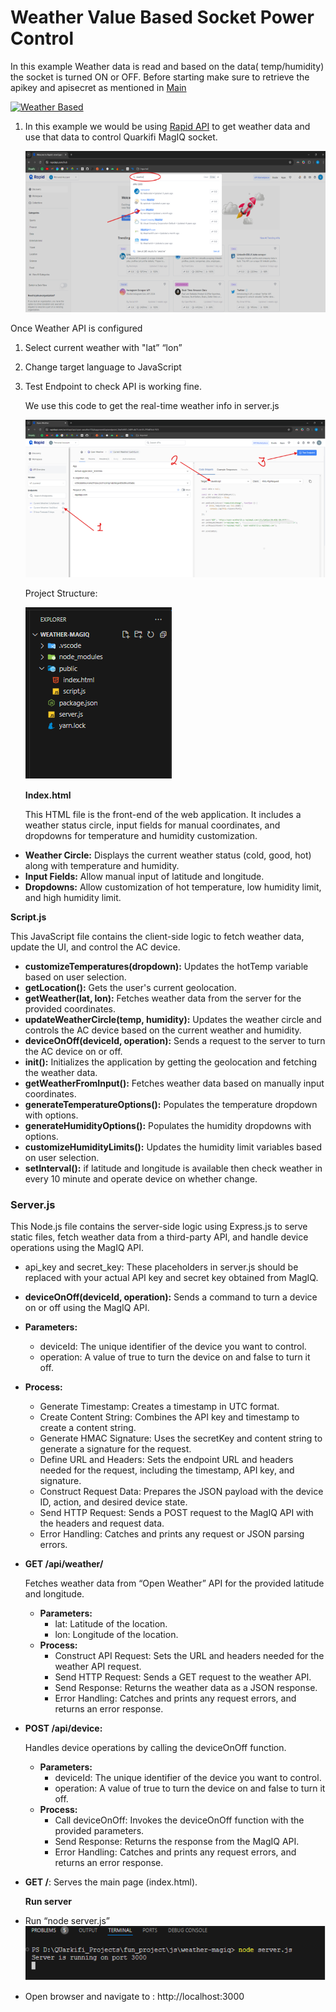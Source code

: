 ﻿# Weather Value Based Socket Power Control

In this example Weather data is read and based on the data( temp/humidity) the socket is turned ON or OFF. Before starting make sure to retrieve the apikey and apisecret as mentioned in [Main](/)

[![Weather Based](https://img.youtube.com/vi/g3UQCBl6TEs/0.jpg)](https://www.youtube.com/watch?v=g3UQCBl6TEs)

1. In this example we would be using [Rapid API](https://rapidapi.com/hub) to get weather data and use that data to control Quarkifi MagIQ socket.

   ![](docimgs/4857f856-57ba-42d0-9348-bf149aaf08a8.001.png)     

Once Weather API is configured
1. Select current weather with "lat” “lon”
2. Change target language to JavaScript
3. Test Endpoint to check API is working fine.

   We use this code to get the real-time weather info in server.js

   ![](docimgs/4857f856-57ba-42d0-9348-bf149aaf08a8.002.png)

   Project Structure:

   ![](docimgs/4857f856-57ba-42d0-9348-bf149aaf08a8.003.png)

   **Index.html**

   This HTML file is the front-end of the web application. It includes a weather status circle, input fields for manual coordinates, and dropdowns for temperature and humidity customization.

- **Weather Circle:** Displays the current weather status (cold, good, hot) along with temperature and humidity.
- **Input Fields:** Allow manual input of latitude and longitude.
- **Dropdowns:** Allow customization of hot temperature, low humidity limit, and high humidity limit.

**Script.js**

This JavaScript file contains the client-side logic to fetch weather data, update the UI, and control the AC device.

- **customizeTemperatures(dropdown):** Updates the hotTemp variable based on user selection.
- **getLocation():** Gets the user's current geolocation.
- **getWeather(lat, lon):** Fetches weather data from the server for the provided coordinates. 
- **updateWeatherCircle(temp, humidity):** Updates the weather circle and controls the AC device based on the current weather and humidity.
- **deviceOnOff(deviceId, operation):** Sends a request to the server to turn the AC device on or off.
- **init():** Initializes the application by getting the geolocation and fetching the weather data.
- **getWeatherFromInput():** Fetches weather data based on manually input coordinates.
- **generateTemperatureOptions():** Populates the temperature dropdown with options.
- **generateHumidityOptions():** Populates the humidity dropdowns with options.
- **customizeHumidityLimits():** Updates the humidity limit variables based on user selection.
- **setInterval():** if latitude and longitude is available then check weather in every 10 minute and operate device on whether change.


### **Server.js**
This Node.js file contains the server-side logic using Express.js to serve static files, fetch weather data from a third-party API, and handle device operations using the MagIQ API.

- api\_key and secret\_key: These placeholders in server.js should be replaced with your actual API key and secret key obtained from MagIQ.
- **deviceOnOff(deviceId, operation):** Sends a command to turn a device on or off using the MagIQ API.
- **Parameters:**
  - deviceId: The unique identifier of the device you want to control.
  - operation: A value of true to turn the device on and false to turn it off.
- **Process:**
  - Generate Timestamp: Creates a timestamp in UTC format.
  - Create Content String: Combines the API key and timestamp to create a content string.
  - Generate HMAC Signature: Uses the secretKey and content string to generate a signature for the request.
  - Define URL and Headers: Sets the endpoint URL and headers needed for the request, including the timestamp, API key, and signature.
  - Construct Request Data: Prepares the JSON payload with the device ID, action, and desired device state.
  - Send HTTP Request: Sends a POST request to the MagIQ API with the headers and request data.
  - Error Handling: Catches and prints any request or JSON parsing errors.
- **GET /api/weather/**

  Fetches weather data from “Open Weather” API for the provided latitude and longitude.

  - **Parameters:**
    - lat: Latitude of the location.
    - lon: Longitude of the location.
  - **Process:**
    - Construct API Request: Sets the URL and headers needed for the weather API request.
    - Send HTTP Request: Sends a GET request to the weather API.
    - Send Response: Returns the weather data as a JSON response.
    - Error Handling: Catches and prints any request errors, and returns an error response.
- **POST /api/device:** 

  Handles device operations by calling the deviceOnOff function.

  - **Parameters:**
    - deviceId: The unique identifier of the device you want to control.
    - operation: A value of true to turn the device on and false to turn it off.
  - **Process:**
    - Call deviceOnOff: Invokes the deviceOnOff function with the provided parameters.
    - Send Response: Returns the response from the MagIQ API.
    - Error Handling: Catches and prints any request errors, and returns an error response.
- **GET /**: Serves the main page (index.html).

  **Run server** 

- Run “node server.js” ![](docimgs/4857f856-57ba-42d0-9348-bf149aaf08a8.004.png)
- Open browser and navigate to : http://localhost:3000




